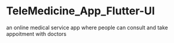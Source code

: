 # TeleMedicine_App_Flutter-UI
 an online medical service app where people can consult and take appoitment with doctors
